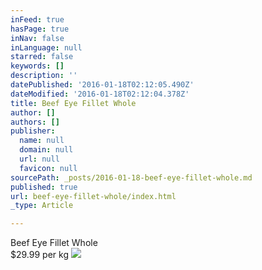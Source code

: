```yaml
---
inFeed: true
hasPage: true
inNav: false
inLanguage: null
starred: false
keywords: []
description: ''
datePublished: '2016-01-18T02:12:05.490Z'
dateModified: '2016-01-18T02:12:04.378Z'
title: Beef Eye Fillet Whole
author: []
authors: []
publisher:
  name: null
  domain: null
  url: null
  favicon: null
sourcePath: _posts/2016-01-18-beef-eye-fillet-whole.md
published: true
url: beef-eye-fillet-whole/index.html
_type: Article

---
```

Beef Eye Fillet Whole  
$29.99 per kg
![](https://s3-us-west-2.amazonaws.com/the-grid-img/p/a56e3c6738cd7210e36daa4d5db0e1a64d3c2341.jpg)